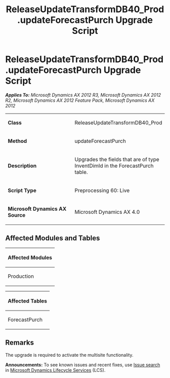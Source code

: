﻿---
title: ReleaseUpdateTransformDB40_Prod.updateForecastPurch Upgrade Script
TOCTitle: ReleaseUpdateTransformDB40_Prod.updateForecastPurch Upgrade Script
ms:assetid: 1c20aece-0e79-bb02-a4fe-f75e8cc36a66
ms:mtpsurl: https://msdn.microsoft.com/en-us/library/JJ718697(v=AX.60)
ms:contentKeyID: 49706979
ms.date: 05/18/2015
mtps_version: v=AX.60
---

# ReleaseUpdateTransformDB40\_Prod.updateForecastPurch Upgrade Script 


_**Applies To:** Microsoft Dynamics AX 2012 R3, Microsoft Dynamics AX 2012 R2, Microsoft Dynamics AX 2012 Feature Pack, Microsoft Dynamics AX 2012_

<table>
<colgroup>
<col style="width: 50%" />
<col style="width: 50%" />
</colgroup>
<tbody>
<tr class="odd">
<td><p><strong>Class</strong></p></td>
<td><p>ReleaseUpdateTransformDB40_Prod</p></td>
</tr>
<tr class="even">
<td><p><strong>Method</strong></p></td>
<td><p>updateForecastPurch</p></td>
</tr>
<tr class="odd">
<td><p><strong>Description</strong></p></td>
<td><p>Upgrades the fields that are of type InventDimId in the ForecastPurch table.</p></td>
</tr>
<tr class="even">
<td><p><strong>Script Type</strong></p></td>
<td><p>Preprocessing 60: Live</p></td>
</tr>
<tr class="odd">
<td><p><strong>Microsoft Dynamics AX Source</strong></p></td>
<td><p>Microsoft Dynamics AX 4.0</p></td>
</tr>
</tbody>
</table>


## Affected Modules and Tables

<table>
<colgroup>
<col style="width: 100%" />
</colgroup>
<thead>
<tr class="header">
<th><p>Affected Modules</p></th>
</tr>
</thead>
<tbody>
<tr class="odd">
<td><p>Production</p></td>
</tr>
</tbody>
</table>


<table>
<colgroup>
<col style="width: 100%" />
</colgroup>
<thead>
<tr class="header">
<th><p>Affected Tables</p></th>
</tr>
</thead>
<tbody>
<tr class="odd">
<td><p>ForecastPurch</p></td>
</tr>
</tbody>
</table>


## Remarks

The upgrade is required to activate the multisite functionality.

  
**Announcements:** To see known issues and recent fixes, use [Issue search](http://go.microsoft.com/fwlink/?linkid=389258) in [Microsoft Dynamics Lifecycle Services](http://go.microsoft.com/fwlink/?linkid=306505) (LCS).

